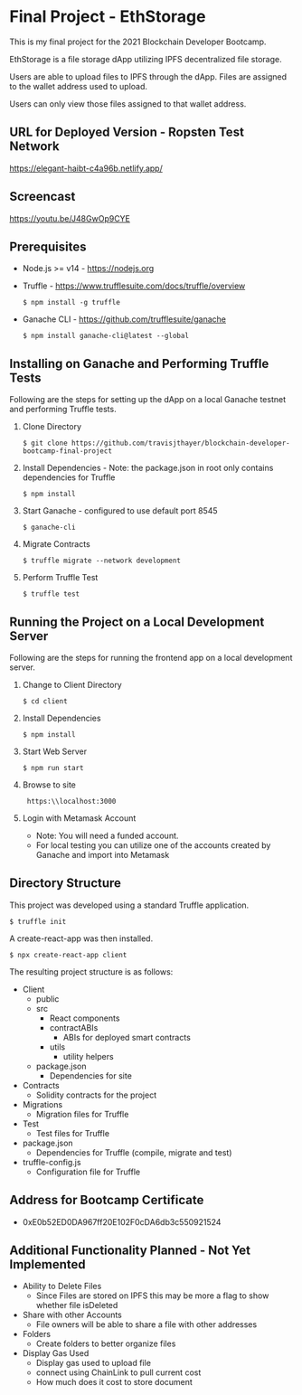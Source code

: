 # Final Project - EthStorage

This is my final project for the 2021 Blockchain Developer Bootcamp.

EthStorage is a file storage dApp utilizing IPFS decentralized file storage.

Users are able to upload files to IPFS through the dApp.  Files are assigned to the wallet address used to upload.

Users can only view those files assigned to that wallet address.

## URL for Deployed Version - Ropsten Test Network

https://elegant-haibt-c4a96b.netlify.app/

## Screencast

https://youtu.be/J48GwOp9CYE

## Prerequisites

- Node.js >= v14 - https://nodejs.org

- Truffle - https://www.trufflesuite.com/docs/truffle/overview

    ```$ npm install -g truffle```

- Ganache CLI - https://github.com/trufflesuite/ganache

    ```$ npm install ganache-cli@latest --global```

## Installing on Ganache and Performing Truffle Tests
Following are the steps for setting up the dApp on a local Ganache testnet and performing Truffle tests.

1. Clone Directory

    ```$ git clone https://github.com/travisjthayer/blockchain-developer-bootcamp-final-project```

2. Install Dependencies - Note: the package.json in root only contains dependencies for Truffle 

    ```$ npm install```

3. Start Ganache - configured to use default port 8545

    ```$ ganache-cli```

4. Migrate Contracts

    ```$ truffle migrate --network development```

5. Perform Truffle Test

    ```$ truffle test```

## Running the Project on a Local Development Server
Following are the steps for running the frontend app on a local development server.

1.  Change to Client Directory

    ```$ cd client```

2.  Install Dependencies

    ```$ npm install```

3.  Start Web Server

    ```$ npm run start```

4.  Browse to site

    ``` https:\\localhost:3000```

5.  Login with Metamask Account

    - Note: You will need a funded account.
    - For local testing you can utilize one of the accounts created by Ganache and import into Metamask

## Directory Structure

This project was developed using a standard Truffle application.

```$ truffle init```

A create-react-app was then installed.

```$ npx create-react-app client```

The resulting project structure is as follows:

* Client
    - public
    - src
        - React components
        - contractABIs
            - ABIs for deployed smart contracts
        - utils
            - utility helpers
    - package.json
        - Dependencies for site 
* Contracts
    - Solidity contracts for the project
* Migrations
    - Migration files for Truffle
* Test
    - Test files for Truffle
* package.json
    - Dependencies for Truffle (compile, migrate and test)
* truffle-config.js
    - Configuration file for Truffle

## Address for Bootcamp Certificate

* 0xE0b52ED0DA967ff20E102F0cDA6db3c550921524

## Additional Functionality Planned - Not Yet Implemented

- Ability to Delete Files
    - Since Files are stored on IPFS this may be more a flag to show whether file isDeleted
- Share with other Accounts
    - File owners will be able to share a file with other addresses
- Folders
    - Create folders to better organize files
- Display Gas Used
    - Display gas used to upload file
    - connect using ChainLink to pull current cost
    - How much does it cost to store document